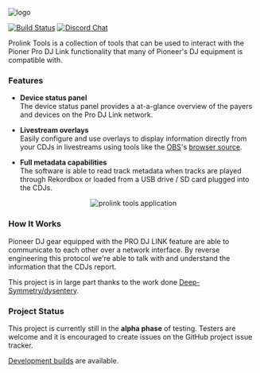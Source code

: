 ![logo](https://user-images.githubusercontent.com/1421724/87513748-0a30ff80-c62e-11ea-9a15-52f46b013087.png)

[![Build Status](https://github.com/evanpurkhiser/prolink-tools/workflows/build/badge.svg)](https://github.com/EvanPurkhiser/prolink-tools/actions?query=workflow%3Abuild) [![Discord Chat](https://img.shields.io/discord/767974316587352074?color=%237289DA&label=discord&logo=discord)](http://discord.gg/3eyzdgXJuY)

Prolink Tools is a collection of tools that can be used to interact with the
Pioner Pro DJ Link functionality that many of Pioneer's DJ equipment is
compatible with.


### Features

* **Device status panel**  
  The device status panel provides a at-a-glance overview of the payers and
  devices on the Pro DJ Link network.

* **Livestream overlays**  
  Easily configure and use overlays to display information directly from your
  CDJs in livestreams using tools like the
  [OBS]([https://obsproject.com/](https://obsproject.com/))'s [browser
  source]([https://obsproject.com/forum/resources/browser-plugin.115/](https://obsproject.com/forum/resources/browser-plugin.115/)).

* **Full metadata capabilities**  
  The software is able to read track metadata when tracks are played through
  Rekordbox or loaded from a USB drive / SD card plugged into the CDJs.

<p align="center">
  <img src="https://user-images.githubusercontent.com/1421724/87513887-41071580-c62e-11ea-83d6-da486759db11.png" alt="prolink tools application" />
</p>

### How It Works

Pioneer DJ gear equipped with the PRO DJ LINK feature are able to communicate
to each other over a network interface. By reverse engineering this protocol
we're able to talk with and understand the information that the CDJs report.

This project is in large part thanks to the work done [Deep-Symmetry/dysentery](https://github.com/Deep-Symmetry/dysentery).

### Project Status

This project is currently still in the **alpha phase** of testing. Testers are
welcome and it is encouraged to create issues on the GitHub project issue
tracker.

[Development builds](https://github.com/EvanPurkhiser/prolink-tools/releases/tag/master-build) are available.


